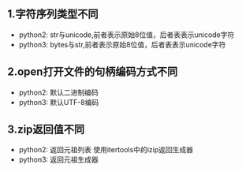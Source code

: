 ## 1.字符序列类型不同 
* python2: str与unicode,前者表示原始8位值，后者表表示unicode字符
* python3: bytes与str,前者表示原始8位值，后者表表示unicode字符

## 2.open打开文件的句柄编码方式不同 
* python2: 默认二进制编码
* python3: 默认UTF-8编码

## 3.zip返回值不同 
* python2: 返回元祖列表 使用itertools中的izip返回生成器
* python3: 返回元祖生成器







